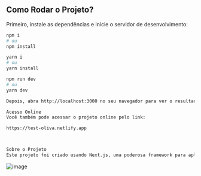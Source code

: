 ## Como Rodar o Projeto?

Primeiro, instale as dependências e inicie o servidor de desenvolvimento:

```bash
npm i
# ou
npm install

yarn i
# ou
yarn install

npm run dev
# ou
yarn dev

Depois, abra http://localhost:3000 no seu navegador para ver o resultado.

Acesso Online
Você também pode acessar o projeto online pelo link:

https://test-oliva.netlify.app



Sobre o Projeto
Este projeto foi criado usando Next.js, uma poderosa framework para aplicações React que permite renderização do lado do servidor, geração de sites estáticos e muito mais.

```

![image](https://github.com/user-attachments/assets/63d15d43-3b66-4e81-a414-e80dd71bc472)


